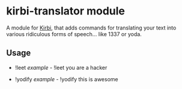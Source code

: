 # kirbi-translator module
A module for [Kirbi](https://github.com/richardson-media-house/kirbi), that adds commands for translating your text into various ridiculous forms of speech... like 1337 or yoda.

## Usage

- !leet <text>
  *example* - !leet you are a hacker

- !yodify <text>
  *example* - !yodify this is awesome

